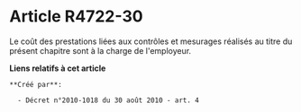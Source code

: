 # Article R4722-30

Le coût des prestations liées aux contrôles et mesurages réalisés au titre du présent chapitre sont à la charge de
l'employeur.

**Liens relatifs à cet article**

	**Créé par**:

	  - Décret n°2010-1018 du 30 août 2010 - art. 4
